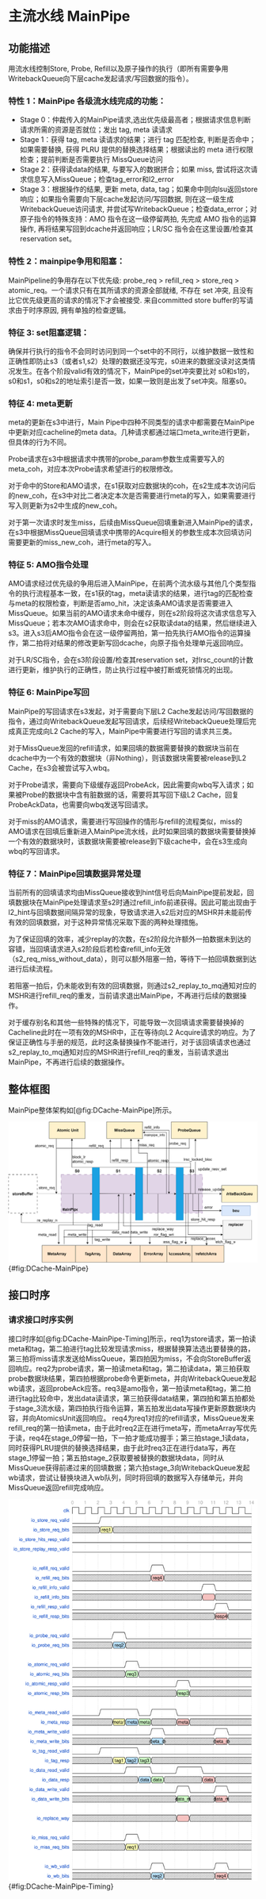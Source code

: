 # 主流水线 MainPipe

## 功能描述

用流水线控制Store, Probe, Refill以及原子操作的执行（即所有需要争用WritebackQueue向下层cache发起请求/写回数据的指令）。

### 特性 1：MainPipe 各级流水线完成的功能：

  * Stage 0：仲裁传入的MainPipe请求,选出优先级最高者；根据请求信息判断请求所需的资源是否就位；发出 tag, meta 读请求
  * Stage 1：获得 tag, meta 读请求的结果；进行 tag 匹配检查, 判断是否命中；如果需要替换, 获得 PLRU 提供的替换选择结果；根据读出的 meta 进行权限检查；提前判断是否需要执行 MissQueue访问
  * Stage 2：获得读data的结果, 与要写入的数据拼合；如果 miss, 尝试将这次请求信息写入MissQueue；检查tag_error和l2_error
  * Stage 3：根据操作的结果, 更新 meta, data, tag；如果命中则向lsu返回store响应；如果指令需要向下层cache发起访问/写回数据, 则在这一级生成 WritebackQueue访问请求, 并尝试写WritebackQueue；检查data_error；对原子指令的特殊支持：AMO 指令在这一级停留两拍, 先完成 AMO 指令的运算操作, 再将结果写回到dcache并返回响应；LR/SC 指令会在这里设置/检查其reservation set。

### 特性 2：mainpipe争用和阻塞：

MainPipeline的争用存在以下优先级: probe_req > refill_req > store_req > atomic_req。一个请求只有在其所请求的资源全部就绪, 不存在 set 冲突, 且没有比它优先级更高的请求的情况下才会被接受. 来自committed store buffer的写请求由于时序原因, 拥有单独的检查逻辑。

### 特征 3: set阻塞逻辑：

确保并行执行的指令不会同时访问到同一个set中的不同行，以维护数据一致性和正确性即防止s3（或者s1,s2）处理的数据还没写完，s0进来的数据没读对这类情况发生。在各个阶段valid有效的情况下，MainPipe的set冲突要比对 s0和s1的，s0和s1，s0和s2的地址索引是否一致，如果一致则是出发了set冲突。阻塞s0。

### 特征 4: meta更新

meta的更新在s3中进行，Main Pipe中四种不同类型的请求中都需要在MainPipe中更新对应cacheline的meta data。几种请求都通过端口meta_write进行更新，但具体的行为不同。

Probe请求在s3中根据请求中携带的probe_param参数生成需要写入的meta_coh，对应本次Probe请求希望进行的权限修改。

对于命中的Store和AMO请求，在s1获取对应数据块的coh，在s2生成本次访问后的new_coh，在s3中对比二者决定本次是否需要进行meta的写入，如果需要进行写入则更新为s2中生成的new_coh。

对于第一次请求时发生miss，后续由MissQueue回填重新进入MainPipe的请求，在s3中根据MissQueue回填请求中携带的Acquire相关的参数生成本次回填访问需要更新的miss_new_coh，进行meta的写入。

### 特征 5: AMO指令处理

AMO请求经过优先级的争用后进入MainPipe，在前两个流水级与其他几个类型指令的执行流程基本一致，在s1获的tag，meta读请求的结果，进行tag的匹配检查与meta的权限检查，判断是否amo_hit，决定该条AMO请求是否需要进入MissQueue。如果当前的AMO请求未命中缓存，则在s2阶段将这次请求信息写入 MissQueue；若本次AMO请求命中，则会在s2获取读data的结果，然后继续进入s3。进入s3后AMO指令会在这一级停留两拍，第一拍先执行AMO指令的运算操作，第二拍将对结果的修改更新写回dcache，向原子指令处理单元返回响应。

对于LR/SC指令，会在s3阶段设置/检查其reservation set，对lrsc_count的计数进行更新，维护执行的正确性，防止执行过程中被打断或死锁情况的出现。

### 特征 6: MainPipe写回

MainPipe的写回请求在s3发起，对于需要向下层L2 Cache发起访问/写回数据的指令，通过向WritebackQueue发起写回请求，后续经WritebackQueue处理后完成真正完成向L2 Cache的写入，MainPipe中需要进行写回的请求共三类。

对于MissQueue发回的refill请求，如果回填的数据需要替换的数据块当前在dcache中为一个有效的数据块（非Nothing），则该数据块需要被release到L2 Cache，在s3会被尝试写入wbq。

对于Probe请求，需要向下级缓存返回ProbeAck，因此需要向wbq写入请求；如果被Probe的数据块中含有脏数据的话，需要将其写回下级L2 Cache，回复ProbeAckData，也需要向wbq发送写回请求。

对于miss的AMO请求，需要进行写回操作的情形与refill的流程类似，miss的AMO请求在回填后重新进入MainPipe流水线，此时如果回填的数据块需要替换掉一个有效的数据块时，该数据块需要被release到下级cache中，会在s3生成向wbq的写回请求。

### 特征 7：MainPipe回填数据异常处理

当前所有的回填请求均由MissQueue接收到hint信号后向MainPipe提前发起，回填数据块在MainPipe处理请求至s2时通过refill_info前递获得。因此可能出现由于l2_hint与回填数据间隔异常的现象，导致请求进入s2后对应的MSHR并未能前传有效的回填数据，对于这种异常情况采取下面的两种处理措施。

为了保证回填的效率，减少replay的次数，在s2阶段允许额外一拍数据未到达的容错，当回填请求进入s2阶段后若检查refill_info无效（s2_req_miss_without_data），则可以额外阻塞一拍，等待下一拍回填数据到达进行后续流程。

若阻塞一拍后，仍未能收到有效的回填数据，则通过s2_replay_to_mq通知对应的MSHR进行refill_req的重发，当前请求退出MainPipe，不再进行后续的数据操作。

对于缓存别名和其他一些特殊的情况下，可能导致一次回填请求需要替换掉的Cacheline此时在一项有效的MSHR中，正在等待向L2 Acquire请求的响应。为了保证正确性与手册的规范，此时这条替换操作不能进行，对于该回填请求也通过s2_replay_to_mq通知对应的MSHR进行refill_req的重发，当前请求退出MainPipe，不再进行后续的数据操作。

## 整体框图

MainPipe整体架构如[@fig:DCache-MainPipe]所示。

![MainPipe访问DCache示意图](./figure/DCache-MainPipe.svg){#fig:DCache-MainPipe}

## 接口时序

### 请求接口时序实例

接口时序如[@fig:DCache-MainPipe-Timing]所示，req1为store请求，第一拍读meta和tag，第二拍进行tag比较发现请求miss，根据替换算法选出要替换的路，第三拍将miss请求发送给MissQueue，第四拍因为miss，不会向StoreBuffer返回响应。req2为probe请求，第一拍读meta和tag，第二拍读data，第三拍获取probe数据块结果，第四拍根据probe命令更新meta，并向WritebackQueue发起wb请求，返回probeAck应答。req3是amo指令，第一拍读meta和tag，第二拍进行tag比较命中，发出data读请求，第三拍获得data结果，第四拍和第五拍都处于stage_3流水级，第四拍执行指令运算，第五拍发出data写操作更新原数据块内容，并向AtomicsUnit返回响应。
req4为req1对应的refill请求，MissQueue发来refill_req的第一拍读meta，由于此时req2正在进行meta写，而metaArray写优先于读，req4在stage_0停留一拍，下一拍才能成功握手；第三拍stage_1读data，同时获得PLRU提供的替换选择结果，由于此时req3正在进行data写，再在stage_1停留一拍；第五拍stage_2获取要被替换的数据块data，同时从MissQueue获得前递过来的回填数据；第六拍stage_3向WritebackQueue发起wb请求，尝试让替换块进入wb队列，同时将回填的数据写入存储单元，并向MissQueue返回refill完成响应。


![MainPipe时序](./figure/DCache-MainPipe-Timing.svg){#fig:DCache-MainPipe-Timing}
